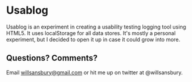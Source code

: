 Usablog
====================

Usablog is an experiment in creating a usability testing logging tool using HTML5. It uses localStorage for all data stores. It's mostly a personal experiment, but I decided to open it up in case it could grow into more.

Questions? Comments?
--------------------
Email willsansbury@gmail.com or hit me up on twitter at @willsansbury.